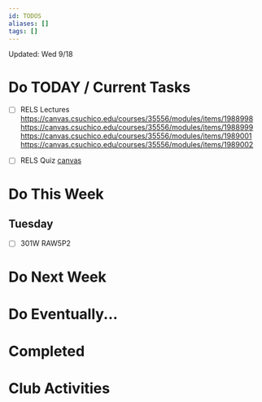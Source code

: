 ```yaml
---
id: TODOS
aliases: []
tags: []
---
```


Updated: Wed 9/18

# Do TODAY / Current Tasks
- [ ] RELS Lectures
https://canvas.csuchico.edu/courses/35556/modules/items/1988998
https://canvas.csuchico.edu/courses/35556/modules/items/1988999
https://canvas.csuchico.edu/courses/35556/modules/items/1989001
https://canvas.csuchico.edu/courses/35556/modules/items/1989002

- [ ] RELS Quiz [canvas](https://canvas.csuchico.edu/courses/35556/assignments/479429) 
# Do This Week

## Tuesday
- [ ] 301W RAW5P2

# Do Next Week

# Do Eventually...

# Completed

# Club Activities
